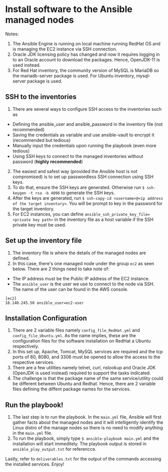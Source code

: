 # Install software to the Ansible managed nodes

Notes: 
1) The Ansible Engine is running on local machine running RedHat OS and is managing the EC2 instance via SSH connection. 
2) Oracle JDK licensing policy has changed and now it requires logging in to an Oracle account to download the packages. Hence, OpenJDK-11 is used instead.
3) For Red Hat inventory, the community version of MySQL is MariaDB so the mariadb-server package is used. For Ubuntu inventory, mysql-server package is used.

## SSH to the inventories
1) There are several ways to configure SSH access to the inventories such as 
* Defining the ansible_user and ansible_password in the inventory file (not recommended)
* Saving the credentials as variable and use ansible-vault to encrypt it (recommended but tedious)
* Manually input the credentials upon running the playbook (even more tedious)
* Using SSH keys to connect to the managed inventories without password (**highly recommended**)
2) The easiest and safest way (provided the Ansible host is not compromised) is to set up passwordless SSH connection using SSH keys.
3) To do that, ensure the SSH keys are generated. Otherwise run `$ ssh-keygen -t rsa -b 4096` to generate the SSH keys.
4) After the keys are generated, run `$ ssh-copy-id <username>@<ip address of the target inventory>`. You will be prompt to key in the password for the target inventory.
5) For EC2 instances, you can define `ansible_ssh_private_key_file=<private key path>` in the inventory file as a host variable if the SSH private key must be used.

## Set up the inventory file
1) The inventory file is where the details of the managed nodes are defined.
2) In this case, there's one managed node under the group `ec2` as seen below. There are 2 things need to take note of:
* The IP address must be the Public IP address of the EC2 instance. 
* The `ansible_user` is the user we use to connect to the node via SSH. The name of the user can be found in the AWS console.
```
[ec2]
18.140.245.50 ansible_user=ec2-user
```
## Installation Configuration
1) There are 2 variable files namely `config_file_RedHat.yml` and `config_file_Ubuntu.yml`. As the name implies, these are the configuration files for the software installation on RedHat a Ubuntu respectively.
2) In this set up, Apache, Tomcat, MySQL services are required and the tcp ports of 80, 8080, and 3306 must be opened to allow the access to the respective services.
3) There are a few utilities namely telnet, curl, nslookup and Oracle JDK (OpenJDK is used instead) required to support the tasks indicated.
4) The challenge is that the package name of the same service/utility could be different between Ubuntu and Redhat. Hence, there are 2 variable files defining the diffent package names for the services.

## Run the playbook!
1) The last step is to run the playbook. In the `main.yml` file, Ansible will first gather facts about the managed nodes and it will intelligently identify the Linux distro of the manage nodes so there is no need to modify anything in the `main.yml` file.
2) To run the playbook, simply type `$ ansible-playbook main.yml` and the installation will start immeditely. The playbook output is stored in `ansible_play_output.txt` for referencce.

Lastly, refer to `deliverables.txt` for the output of the commands accessing the installed services. Enjoy!
